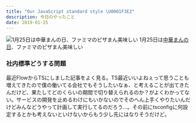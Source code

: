 ```yaml
---
title: "Our JavaScript standard style \U0001F3E2"
description: 今日のやったこと
date: 2019-01-25
---
```


![1月25日は[中華まんの日](http://www.nnh.to/01/25.html)、ファミマのピザまん美味しい](https://cdn-images-1.medium.com/max/800/0*wYvEShZO04R6bUDH.png)
1月25日は[中華まんの日](http://www.nnh.to/01/25.html)、ファミマのピザまん美味しい

### 社内標準どうする問題

最近FlowからTSにしました記事をよく見る。TS最近いいよねぇって思うことも増えてきたので僕の働いてる会社でもそうしたいなぁ、と考えることが出てきたんだけど、果たしてどのくらいの期間で切り替えられるのか？がよくわかってない。サービスの開発を止めるわけにもいかないのでそのへん上手くやりたいんだけどみんなどうやって計画して実行してるのだろう…。その前にtsconfigに何設定するとかも考えないといけないからもう少し先にはなりそうだけど。
